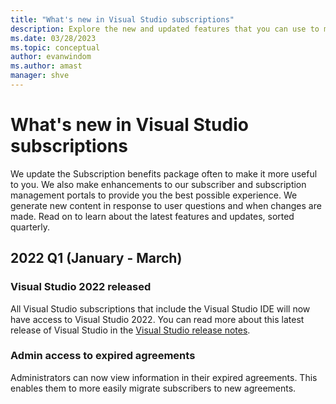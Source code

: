 ```yaml
---
title: "What's new in Visual Studio subscriptions"
description: Explore the new and updated features that you can use to manage Visual Studio subscriptions, including Visual Studio 2022.
ms.date: 03/28/2023
ms.topic: conceptual
author: evanwindom
ms.author: amast
manager: shve
---
```


# What's new in Visual Studio subscriptions
We update the Subscription benefits package often to make it more useful to you. We also make enhancements to our subscriber and subscription management portals to provide you the best possible experience.  We generate new content in response to user questions and when changes are made.  Read on to learn about the latest features and updates, sorted quarterly.

## 2022 Q1 (January - March)

### Visual Studio 2022 released
All Visual Studio subscriptions that include the Visual Studio IDE will now have access to Visual Studio 2022. You can read more about this latest release of Visual Studio in the [Visual Studio release notes](https://learn.microsoft.com/visualstudio/releases/2022/release-notes).

### Admin access to expired agreements
Administrators can now view information in their expired agreements.  This enables them to more easily migrate subscribers to new agreements.  

[comment]: # (Test comment)
